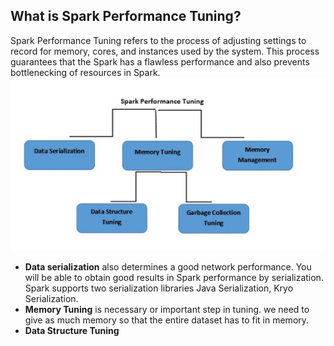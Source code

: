 ## What is Spark Performance Tuning?
Spark Performance Tuning refers to the process of adjusting settings to record for memory, cores, and instances used by the system. This process guarantees that the Spark has a flawless performance and also prevents bottlenecking of resources in Spark.
![Spark](https://github.com/gurditsingh/blog/blob/gh-pages/_screenshots/spark-tuning.jpg?raw=true)

 - **Data serialization** also determines a good network performance. You will be able to obtain good results in Spark performance by serialization. Spark supports two serialization libraries Java Serialization, Kryo Serialization.
 - **Memory Tuning** is necessary or important step in tuning. we need to give as much memory so that the entire dataset has to fit in memory.
 -  **Data Structure Tuning** 

<!--stackedit_data:
eyJoaXN0b3J5IjpbLTE4MDk1MjEwMSw1ODQ3NzM4MzksMTQzNz
I5MTY0NSwtMjA4ODc0NjYxMiwzOTA4Mjc2OTcsLTY0MDY4ODc2
NSw0NTQwOTgyOTAsLTEyNDU2MTkxMTQsMTYyNzg1NDAxNywtMT
c5NzcwMjY0OCwtMTY1NDMwMDM1LDc4NjM4MzQ4NSwtNzMwMzYx
MzI3LC0yMDMwNzAyOTI2LDUzODg1Mjk4NiwyNzQ1NzEyMDcsMT
A4MjkwMzYwOSwxNzAwNTk5NTUwLDE1OTc5MDY4MCwxMjcxNjE5
NzZdfQ==
-->